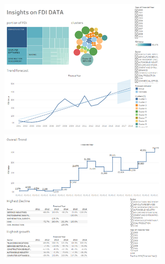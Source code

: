 ![Screenshot](https://github.com/mohammedaz33m/Tableau_Projects/blob/main/FDI%20Case%20study/Dashboard%201.png)

![Screenshot](https://github.com/mohammedaz33m/Tableau_Projects/blob/main/FDI%20Case%20study/Dashboard%202.png)
